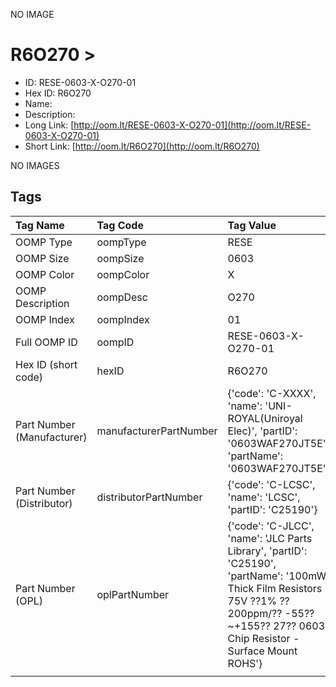 


  
NO IMAGE  
# R6O270 > 

- ID: RESE-0603-X-O270-01
- Hex ID: R6O270
- Name: 
- Description: 
- Long Link: [http://oom.lt/RESE-0603-X-O270-01](http://oom.lt/RESE-0603-X-O270-01)
- Short Link: [http://oom.lt/R6O270](http://oom.lt/R6O270)
  
NO IMAGES  
## Tags
  

|Tag Name|Tag Code|Tag Value|
| :--- | :--- | :--- |
|OOMP Type|oompType|RESE|
|OOMP Size|oompSize|0603|
|OOMP Color|oompColor|X|
|OOMP Description|oompDesc|O270|
|OOMP Index|oompIndex|01|
|Full OOMP ID|oompID|RESE-0603-X-O270-01|
|Hex ID (short code)|hexID|R6O270|
|Part Number (Manufacturer)|manufacturerPartNumber|{'code': 'C-XXXX', 'name': 'UNI-ROYAL(Uniroyal Elec)', 'partID': '0603WAF270JT5E', 'partName': '0603WAF270JT5E'}|
|Part Number (Distributor)|distributorPartNumber|{'code': 'C-LCSC', 'name': 'LCSC', 'partID': 'C25190'}|
|Part Number (OPL)|oplPartNumber|{'code': 'C-JLCC', 'name': 'JLC Parts Library', 'partID': 'C25190', 'partName': '100mW Thick Film Resistors 75V ??1% ??200ppm/?? -55??~+155?? 27?? 0603  Chip Resistor - Surface Mount ROHS'}|
||||
